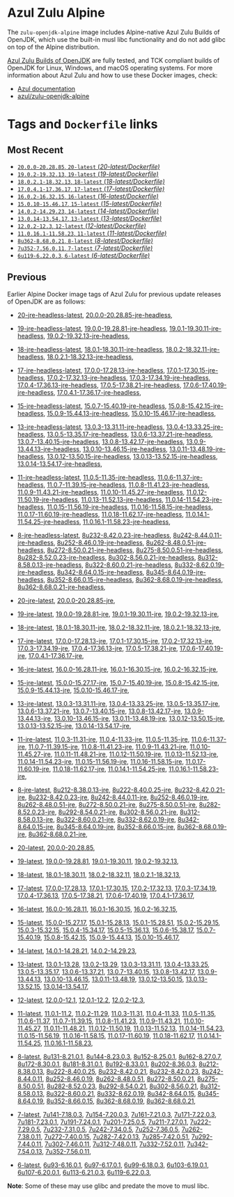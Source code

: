 Azul Zulu Alpine
================

The `zulu-openjdk-alpine` image includes Alpine-native Azul Zulu Builds of OpenJDK, which use the built-in musl libc functionality
and do not add glibc on top of the Alpine distribution.

[Azul Zulu Builds of OpenJDK][1] are fully tested, and TCK compliant builds of OpenJDK for Linux, Windows, and macOS operating systems.
For more information about Azul Zulu and how to use these Docker images, check:

  * [Azul documentation][2]
  * [azul/zulu-openjdk-alpine][3]


Tags and `Dockerfile` links
===========================

Most Recent
-----------


  * [`20.0.0-20.28.85`, `20-latest` (*20-latest/Dockerfile)*][10]
  * [`19.0.2-19.32.13`, `19-latest` (*19-latest/Dockerfile)*][16]
  * [`18.0.2.1-18.32.13`, `18-latest` (*18-latest/Dockerfile)*][28]
  * [`17.0.4.1-17.36.17`, `17-latest` (*17-latest/Dockerfile)*][40]
  * [`16.0.2-16.32.15`, `16-latest` (*16-latest/Dockerfile)*][67]
  * [`15.0.10-15.46.17`, `15-latest` (*15-latest/Dockerfile)*][75]
  * [`14.0.2-14.29.23`, `14-latest` (*14-latest/Dockerfile)*][99]
  * [`13.0.14-13.54.17`, `13-latest` (*13-latest/Dockerfile)*][102]
  * [`12.0.2-12.3`, `12-latest` (*12-latest/Dockerfile)*][143]
  * [`11.0.16.1-11.58.23`, `11-latest` (*11-latest/Dockerfile)*][147]
  * [`8u362-8.68.0.21`, `8-latest` (*8-latest/Dockerfile)*][203]
  * [`7u352-7.56.0.11`, `7-latest` (*7-latest/Dockerfile)*][270]
  * [`6u119-6.22.0.3`, `6-latest` (*6-latest/Dockerfile)*][293]

Previous
--------

Earlier Alpine Docker image tags of Azul Zulu for previous update releases of OpenJDK are as follows:


  * [20-jre-headless-latest][14],
  [20.0.0-20.28.85-jre-headless][15],
  
  * [19-jre-headless-latest][24],
  [19.0.0-19.28.81-jre-headless][25],
  [19.0.1-19.30.11-jre-headless][26],
  [19.0.2-19.32.13-jre-headless][27],
  
  * [18-jre-headless-latest][36],
  [18.0.1-18.30.11-jre-headless][37],
  [18.0.2-18.32.11-jre-headless][38],
  [18.0.2.1-18.32.13-jre-headless][39],
  
  * [17-jre-headless-latest][58],
  [17.0.0-17.28.13-jre-headless][59],
  [17.0.1-17.30.15-jre-headless][60],
  [17.0.2-17.32.13-jre-headless][61],
  [17.0.3-17.34.19-jre-headless][62],
  [17.0.4-17.36.13-jre-headless][63],
  [17.0.5-17.38.21-jre-headless][64],
  [17.0.6-17.40.19-jre-headless][65],
  [17.0.4.1-17.36.17-jre-headless][66],
  
  * [15-jre-headless-latest][94],
  [15.0.7-15.40.19-jre-headless][95],
  [15.0.8-15.42.15-jre-headless][96],
  [15.0.9-15.44.13-jre-headless][97],
  [15.0.10-15.46.17-jre-headless][98],
  
  * [13-jre-headless-latest][130],
  [13.0.3-13.31.11-jre-headless][131],
  [13.0.4-13.33.25-jre-headless][132],
  [13.0.5-13.35.17-jre-headless][133],
  [13.0.6-13.37.21-jre-headless][134],
  [13.0.7-13.40.15-jre-headless][135],
  [13.0.8-13.42.17-jre-headless][136],
  [13.0.9-13.44.13-jre-headless][137],
  [13.0.10-13.46.15-jre-headless][138],
  [13.0.11-13.48.19-jre-headless][139],
  [13.0.12-13.50.15-jre-headless][140],
  [13.0.13-13.52.15-jre-headless][141],
  [13.0.14-13.54.17-jre-headless][142],
  
  * [11-jre-headless-latest][185],
  [11.0.5-11.35-jre-headless][188],
  [11.0.6-11.37-jre-headless][189],
  [11.0.7-11.39.15-jre-headless][190],
  [11.0.8-11.41.23-jre-headless][191],
  [11.0.9-11.43.21-jre-headless][192],
  [11.0.10-11.45.27-jre-headless][193],
  [11.0.12-11.50.19-jre-headless][194],
  [11.0.13-11.52.13-jre-headless][195],
  [11.0.14-11.54.23-jre-headless][196],
  [11.0.15-11.56.19-jre-headless][197],
  [11.0.16-11.58.15-jre-headless][198],
  [11.0.17-11.60.19-jre-headless][199],
  [11.0.18-11.62.17-jre-headless][200],
  [11.0.14.1-11.54.25-jre-headless][201],
  [11.0.16.1-11.58.23-jre-headless][202],
  
  * [8-jre-headless-latest][253],
  [8u232-8.42.0.23-jre-headless][254],
  [8u242-8.44.0.11-jre-headless][255],
  [8u252-8.46.0.19-jre-headless][256],
  [8u262-8.48.0.51-jre-headless][257],
  [8u272-8.50.0.21-jre-headless][258],
  [8u275-8.50.0.51-jre-headless][259],
  [8u282-8.52.0.23-jre-headless][260],
  [8u302-8.56.0.21-jre-headless][261],
  [8u312-8.58.0.13-jre-headless][262],
  [8u322-8.60.0.21-jre-headless][263],
  [8u332-8.62.0.19-jre-headless][264],
  [8u342-8.64.0.15-jre-headless][265],
  [8u345-8.64.0.19-jre-headless][266],
  [8u352-8.66.0.15-jre-headless][267],
  [8u362-8.68.0.19-jre-headless][268],
  [8u362-8.68.0.21-jre-headless][269],
  
  * [20-jre-latest][11],
  [20.0.0-20.28.85-jre][13],
  
  * [19-jre-latest][17],
  [19.0.0-19.28.81-jre][21],
  [19.0.1-19.30.11-jre][22],
  [19.0.2-19.32.13-jre][23],
  
  * [18-jre-latest][29],
  [18.0.1-18.30.11-jre][33],
  [18.0.2-18.32.11-jre][34],
  [18.0.2.1-18.32.13-jre][35],
  
  * [17-jre-latest][41],
  [17.0.0-17.28.13-jre][50],
  [17.0.1-17.30.15-jre][51],
  [17.0.2-17.32.13-jre][52],
  [17.0.3-17.34.19-jre][53],
  [17.0.4-17.36.13-jre][54],
  [17.0.5-17.38.21-jre][55],
  [17.0.6-17.40.19-jre][56],
  [17.0.4.1-17.36.17-jre][57],
  
  * [16-jre-latest][68],
  [16.0.0-16.28.11-jre][72],
  [16.0.1-16.30.15-jre][73],
  [16.0.2-16.32.15-jre][74],
  
  * [15-jre-latest][76],
  [15.0.0-15.27.17-jre][89],
  [15.0.7-15.40.19-jre][90],
  [15.0.8-15.42.15-jre][91],
  [15.0.9-15.44.13-jre][92],
  [15.0.10-15.46.17-jre][93],
  
  * [13-jre-latest][105],
  [13.0.3-13.31.11-jre][118],
  [13.0.4-13.33.25-jre][119],
  [13.0.5-13.35.17-jre][120],
  [13.0.6-13.37.21-jre][121],
  [13.0.7-13.40.15-jre][122],
  [13.0.8-13.42.17-jre][123],
  [13.0.9-13.44.13-jre][124],
  [13.0.10-13.46.15-jre][125],
  [13.0.11-13.48.19-jre][126],
  [13.0.12-13.50.15-jre][127],
  [13.0.13-13.52.15-jre][128],
  [13.0.14-13.54.17-jre][129],
  
  * [11-jre-latest][154],
  [11.0.3-11.31-jre][167],
  [11.0.4-11.33-jre][168],
  [11.0.5-11.35-jre][169],
  [11.0.6-11.37-jre][170],
  [11.0.7-11.39.15-jre][173],
  [11.0.8-11.41.23-jre][174],
  [11.0.9-11.43.21-jre][175],
  [11.0.10-11.45.27-jre][176],
  [11.0.11-11.48.21-jre][177],
  [11.0.12-11.50.19-jre][178],
  [11.0.13-11.52.13-jre][179],
  [11.0.14-11.54.23-jre][180],
  [11.0.15-11.56.19-jre][181],
  [11.0.16-11.58.15-jre][182],
  [11.0.17-11.60.19-jre][183],
  [11.0.18-11.62.17-jre][184],
  [11.0.14.1-11.54.25-jre][186],
  [11.0.16.1-11.58.23-jre][187],
  
  * [8-jre-latest][204],
  [8u212-8.38.0.13-jre][233],
  [8u222-8.40.0.25-jre][234],
  [8u232-8.42.0.21-jre][235],
  [8u232-8.42.0.23-jre][236],
  [8u242-8.44.0.11-jre][237],
  [8u252-8.46.0.19-jre][238],
  [8u262-8.48.0.51-jre][239],
  [8u272-8.50.0.21-jre][240],
  [8u275-8.50.0.51-jre][241],
  [8u282-8.52.0.23-jre][242],
  [8u292-8.54.0.21-jre][243],
  [8u302-8.56.0.21-jre][244],
  [8u312-8.58.0.13-jre][245],
  [8u322-8.60.0.21-jre][246],
  [8u332-8.62.0.19-jre][247],
  [8u342-8.64.0.15-jre][248],
  [8u345-8.64.0.19-jre][249],
  [8u352-8.66.0.15-jre][250],
  [8u362-8.68.0.19-jre][251],
  [8u362-8.68.0.21-jre][252],
  
  * [20-latest][10],
  [20.0.0-20.28.85][12],
  
  * [19-latest][16],
  [19.0.0-19.28.81][18],
  [19.0.1-19.30.11][19],
  [19.0.2-19.32.13][20],
  
  * [18-latest][28],
  [18.0.1-18.30.11][30],
  [18.0.2-18.32.11][31],
  [18.0.2.1-18.32.13][32],
  
  * [17-latest][40],
  [17.0.0-17.28.13][42],
  [17.0.1-17.30.15][43],
  [17.0.2-17.32.13][44],
  [17.0.3-17.34.19][45],
  [17.0.4-17.36.13][46],
  [17.0.5-17.38.21][47],
  [17.0.6-17.40.19][48],
  [17.0.4.1-17.36.17][49],
  
  * [16-latest][67],
  [16.0.0-16.28.11][69],
  [16.0.1-16.30.15][70],
  [16.0.2-16.32.15][71],
  
  * [15-latest][75],
  [15.0.0-15.27.17][77],
  [15.0.1-15.28.13][78],
  [15.0.1-15.28.51][79],
  [15.0.2-15.29.15][80],
  [15.0.3-15.32.15][81],
  [15.0.4-15.34.17][82],
  [15.0.5-15.36.13][83],
  [15.0.6-15.38.17][84],
  [15.0.7-15.40.19][85],
  [15.0.8-15.42.15][86],
  [15.0.9-15.44.13][87],
  [15.0.10-15.46.17][88],
  
  * [14-latest][99],
  [14.0.1-14.28.21][100],
  [14.0.2-14.29.23][101],
  
  * [13-latest][102],
  [13.0.1-13.28][103],
  [13.0.2-13.29][104],
  [13.0.3-13.31.11][106],
  [13.0.4-13.33.25][107],
  [13.0.5-13.35.17][108],
  [13.0.6-13.37.21][109],
  [13.0.7-13.40.15][110],
  [13.0.8-13.42.17][111],
  [13.0.9-13.44.13][112],
  [13.0.10-13.46.15][113],
  [13.0.11-13.48.19][114],
  [13.0.12-13.50.15][115],
  [13.0.13-13.52.15][116],
  [13.0.14-13.54.17][117],
  
  * [12-latest][143],
  [12.0.0-12.1][144],
  [12.0.1-12.2][145],
  [12.0.2-12.3][146],
  
  * [11-latest][147],
  [11.0.1-11.2][148],
  [11.0.2-11.29][149],
  [11.0.3-11.31][150],
  [11.0.4-11.33][151],
  [11.0.5-11.35][152],
  [11.0.6-11.37][153],
  [11.0.7-11.39.15][155],
  [11.0.8-11.41.23][156],
  [11.0.9-11.43.21][157],
  [11.0.10-11.45.27][158],
  [11.0.11-11.48.21][159],
  [11.0.12-11.50.19][160],
  [11.0.13-11.52.13][161],
  [11.0.14-11.54.23][162],
  [11.0.15-11.56.19][163],
  [11.0.16-11.58.15][164],
  [11.0.17-11.60.19][165],
  [11.0.18-11.62.17][166],
  [11.0.14.1-11.54.25][171],
  [11.0.16.1-11.58.23][172],
  
  * [8-latest][203],
  [8u131-8.21.0.1][205],
  [8u144-8.23.0.3][206],
  [8u152-8.25.0.1][207],
  [8u162-8.27.0.7][208],
  [8u172-8.30.0.1][209],
  [8u181-8.31.0.1][210],
  [8u192-8.33.0.1][211],
  [8u202-8.36.0.3][212],
  [8u212-8.38.0.13][213],
  [8u222-8.40.0.25][214],
  [8u232-8.42.0.21][215],
  [8u232-8.42.0.23][216],
  [8u242-8.44.0.11][217],
  [8u252-8.46.0.19][218],
  [8u262-8.48.0.51][219],
  [8u272-8.50.0.21][220],
  [8u275-8.50.0.51][221],
  [8u282-8.52.0.23][222],
  [8u292-8.54.0.21][223],
  [8u302-8.56.0.21][224],
  [8u312-8.58.0.13][225],
  [8u322-8.60.0.21][226],
  [8u332-8.62.0.19][227],
  [8u342-8.64.0.15][228],
  [8u345-8.64.0.19][229],
  [8u352-8.66.0.15][230],
  [8u362-8.68.0.19][231],
  [8u362-8.68.0.21][232],
  
  * [7-latest][270],
  [7u141-7.18.0.3][271],
  [7u154-7.20.0.3][272],
  [7u161-7.21.0.3][273],
  [7u171-7.22.0.3][274],
  [7u181-7.23.0.1][275],
  [7u191-7.24.0.1][276],
  [7u201-7.25.0.5][277],
  [7u211-7.27.0.1][278],
  [7u222-7.29.0.5][279],
  [7u232-7.31.0.5][280],
  [7u242-7.34.0.5][281],
  [7u252-7.36.0.5][282],
  [7u262-7.38.0.11][283],
  [7u272-7.40.0.15][284],
  [7u282-7.42.0.13][285],
  [7u285-7.42.0.51][286],
  [7u292-7.44.0.11][287],
  [7u302-7.46.0.11][288],
  [7u312-7.48.0.11][289],
  [7u332-7.52.0.11][290],
  [7u342-7.54.0.13][291],
  [7u352-7.56.0.11][292],
  
  * [6-latest][293],
  [6u93-6.16.0.1][294],
  [6u97-6.17.0.1][295],
  [6u99-6.18.0.3][296],
  [6u103-6.19.0.1][297],
  [6u107-6.20.0.1][298],
  [6u113-6.21.0.3][299],
  [6u119-6.22.0.3][300],
  

**Note**: Some of these may use glibc and predate the move to musl libc.

  [1]: https://www.azul.com/products/core/
  [2]: https://docs.azul.com/core/
  [3]: https://hub.docker.com/r/azul/zulu-openjdk-alpine


  [14]: https://github.com/zulu-openjdk/zulu-openjdk/blob/master/alpine/20-jre-headless-latest/Dockerfile
  [15]: https://github.com/zulu-openjdk/zulu-openjdk/blob/master/alpine/20.0.0-20.28.85-jre-headless/Dockerfile
  
  [24]: https://github.com/zulu-openjdk/zulu-openjdk/blob/master/alpine/19-jre-headless-latest/Dockerfile
  [25]: https://github.com/zulu-openjdk/zulu-openjdk/blob/master/alpine/19.0.0-19.28.81-jre-headless/Dockerfile
  [26]: https://github.com/zulu-openjdk/zulu-openjdk/blob/master/alpine/19.0.1-19.30.11-jre-headless/Dockerfile
  [27]: https://github.com/zulu-openjdk/zulu-openjdk/blob/master/alpine/19.0.2-19.32.13-jre-headless/Dockerfile
  
  [36]: https://github.com/zulu-openjdk/zulu-openjdk/blob/master/alpine/18-jre-headless-latest/Dockerfile
  [37]: https://github.com/zulu-openjdk/zulu-openjdk/blob/master/alpine/18.0.1-18.30.11-jre-headless/Dockerfile
  [38]: https://github.com/zulu-openjdk/zulu-openjdk/blob/master/alpine/18.0.2-18.32.11-jre-headless/Dockerfile
  [39]: https://github.com/zulu-openjdk/zulu-openjdk/blob/master/alpine/18.0.2.1-18.32.13-jre-headless/Dockerfile
  
  [58]: https://github.com/zulu-openjdk/zulu-openjdk/blob/master/alpine/17-jre-headless-latest/Dockerfile
  [59]: https://github.com/zulu-openjdk/zulu-openjdk/blob/master/alpine/17.0.0-17.28.13-jre-headless/Dockerfile
  [60]: https://github.com/zulu-openjdk/zulu-openjdk/blob/master/alpine/17.0.1-17.30.15-jre-headless/Dockerfile
  [61]: https://github.com/zulu-openjdk/zulu-openjdk/blob/master/alpine/17.0.2-17.32.13-jre-headless/Dockerfile
  [62]: https://github.com/zulu-openjdk/zulu-openjdk/blob/master/alpine/17.0.3-17.34.19-jre-headless/Dockerfile
  [63]: https://github.com/zulu-openjdk/zulu-openjdk/blob/master/alpine/17.0.4-17.36.13-jre-headless/Dockerfile
  [64]: https://github.com/zulu-openjdk/zulu-openjdk/blob/master/alpine/17.0.5-17.38.21-jre-headless/Dockerfile
  [65]: https://github.com/zulu-openjdk/zulu-openjdk/blob/master/alpine/17.0.6-17.40.19-jre-headless/Dockerfile
  [66]: https://github.com/zulu-openjdk/zulu-openjdk/blob/master/alpine/17.0.4.1-17.36.17-jre-headless/Dockerfile
  
  [94]: https://github.com/zulu-openjdk/zulu-openjdk/blob/master/alpine/15-jre-headless-latest/Dockerfile
  [95]: https://github.com/zulu-openjdk/zulu-openjdk/blob/master/alpine/15.0.7-15.40.19-jre-headless/Dockerfile
  [96]: https://github.com/zulu-openjdk/zulu-openjdk/blob/master/alpine/15.0.8-15.42.15-jre-headless/Dockerfile
  [97]: https://github.com/zulu-openjdk/zulu-openjdk/blob/master/alpine/15.0.9-15.44.13-jre-headless/Dockerfile
  [98]: https://github.com/zulu-openjdk/zulu-openjdk/blob/master/alpine/15.0.10-15.46.17-jre-headless/Dockerfile
  
  [130]: https://github.com/zulu-openjdk/zulu-openjdk/blob/master/alpine/13-jre-headless-latest/Dockerfile
  [131]: https://github.com/zulu-openjdk/zulu-openjdk/blob/master/alpine/13.0.3-13.31.11-jre-headless/Dockerfile
  [132]: https://github.com/zulu-openjdk/zulu-openjdk/blob/master/alpine/13.0.4-13.33.25-jre-headless/Dockerfile
  [133]: https://github.com/zulu-openjdk/zulu-openjdk/blob/master/alpine/13.0.5-13.35.17-jre-headless/Dockerfile
  [134]: https://github.com/zulu-openjdk/zulu-openjdk/blob/master/alpine/13.0.6-13.37.21-jre-headless/Dockerfile
  [135]: https://github.com/zulu-openjdk/zulu-openjdk/blob/master/alpine/13.0.7-13.40.15-jre-headless/Dockerfile
  [136]: https://github.com/zulu-openjdk/zulu-openjdk/blob/master/alpine/13.0.8-13.42.17-jre-headless/Dockerfile
  [137]: https://github.com/zulu-openjdk/zulu-openjdk/blob/master/alpine/13.0.9-13.44.13-jre-headless/Dockerfile
  [138]: https://github.com/zulu-openjdk/zulu-openjdk/blob/master/alpine/13.0.10-13.46.15-jre-headless/Dockerfile
  [139]: https://github.com/zulu-openjdk/zulu-openjdk/blob/master/alpine/13.0.11-13.48.19-jre-headless/Dockerfile
  [140]: https://github.com/zulu-openjdk/zulu-openjdk/blob/master/alpine/13.0.12-13.50.15-jre-headless/Dockerfile
  [141]: https://github.com/zulu-openjdk/zulu-openjdk/blob/master/alpine/13.0.13-13.52.15-jre-headless/Dockerfile
  [142]: https://github.com/zulu-openjdk/zulu-openjdk/blob/master/alpine/13.0.14-13.54.17-jre-headless/Dockerfile
  
  [185]: https://github.com/zulu-openjdk/zulu-openjdk/blob/master/alpine/11-jre-headless-latest/Dockerfile
  [188]: https://github.com/zulu-openjdk/zulu-openjdk/blob/master/alpine/11.0.5-11.35-jre-headless/Dockerfile
  [189]: https://github.com/zulu-openjdk/zulu-openjdk/blob/master/alpine/11.0.6-11.37-jre-headless/Dockerfile
  [190]: https://github.com/zulu-openjdk/zulu-openjdk/blob/master/alpine/11.0.7-11.39.15-jre-headless/Dockerfile
  [191]: https://github.com/zulu-openjdk/zulu-openjdk/blob/master/alpine/11.0.8-11.41.23-jre-headless/Dockerfile
  [192]: https://github.com/zulu-openjdk/zulu-openjdk/blob/master/alpine/11.0.9-11.43.21-jre-headless/Dockerfile
  [193]: https://github.com/zulu-openjdk/zulu-openjdk/blob/master/alpine/11.0.10-11.45.27-jre-headless/Dockerfile
  [194]: https://github.com/zulu-openjdk/zulu-openjdk/blob/master/alpine/11.0.12-11.50.19-jre-headless/Dockerfile
  [195]: https://github.com/zulu-openjdk/zulu-openjdk/blob/master/alpine/11.0.13-11.52.13-jre-headless/Dockerfile
  [196]: https://github.com/zulu-openjdk/zulu-openjdk/blob/master/alpine/11.0.14-11.54.23-jre-headless/Dockerfile
  [197]: https://github.com/zulu-openjdk/zulu-openjdk/blob/master/alpine/11.0.15-11.56.19-jre-headless/Dockerfile
  [198]: https://github.com/zulu-openjdk/zulu-openjdk/blob/master/alpine/11.0.16-11.58.15-jre-headless/Dockerfile
  [199]: https://github.com/zulu-openjdk/zulu-openjdk/blob/master/alpine/11.0.17-11.60.19-jre-headless/Dockerfile
  [200]: https://github.com/zulu-openjdk/zulu-openjdk/blob/master/alpine/11.0.18-11.62.17-jre-headless/Dockerfile
  [201]: https://github.com/zulu-openjdk/zulu-openjdk/blob/master/alpine/11.0.14.1-11.54.25-jre-headless/Dockerfile
  [202]: https://github.com/zulu-openjdk/zulu-openjdk/blob/master/alpine/11.0.16.1-11.58.23-jre-headless/Dockerfile
  
  [253]: https://github.com/zulu-openjdk/zulu-openjdk/blob/master/alpine/8-jre-headless-latest/Dockerfile
  [254]: https://github.com/zulu-openjdk/zulu-openjdk/blob/master/alpine/8u232-8.42.0.23-jre-headless/Dockerfile
  [255]: https://github.com/zulu-openjdk/zulu-openjdk/blob/master/alpine/8u242-8.44.0.11-jre-headless/Dockerfile
  [256]: https://github.com/zulu-openjdk/zulu-openjdk/blob/master/alpine/8u252-8.46.0.19-jre-headless/Dockerfile
  [257]: https://github.com/zulu-openjdk/zulu-openjdk/blob/master/alpine/8u262-8.48.0.51-jre-headless/Dockerfile
  [258]: https://github.com/zulu-openjdk/zulu-openjdk/blob/master/alpine/8u272-8.50.0.21-jre-headless/Dockerfile
  [259]: https://github.com/zulu-openjdk/zulu-openjdk/blob/master/alpine/8u275-8.50.0.51-jre-headless/Dockerfile
  [260]: https://github.com/zulu-openjdk/zulu-openjdk/blob/master/alpine/8u282-8.52.0.23-jre-headless/Dockerfile
  [261]: https://github.com/zulu-openjdk/zulu-openjdk/blob/master/alpine/8u302-8.56.0.21-jre-headless/Dockerfile
  [262]: https://github.com/zulu-openjdk/zulu-openjdk/blob/master/alpine/8u312-8.58.0.13-jre-headless/Dockerfile
  [263]: https://github.com/zulu-openjdk/zulu-openjdk/blob/master/alpine/8u322-8.60.0.21-jre-headless/Dockerfile
  [264]: https://github.com/zulu-openjdk/zulu-openjdk/blob/master/alpine/8u332-8.62.0.19-jre-headless/Dockerfile
  [265]: https://github.com/zulu-openjdk/zulu-openjdk/blob/master/alpine/8u342-8.64.0.15-jre-headless/Dockerfile
  [266]: https://github.com/zulu-openjdk/zulu-openjdk/blob/master/alpine/8u345-8.64.0.19-jre-headless/Dockerfile
  [267]: https://github.com/zulu-openjdk/zulu-openjdk/blob/master/alpine/8u352-8.66.0.15-jre-headless/Dockerfile
  [268]: https://github.com/zulu-openjdk/zulu-openjdk/blob/master/alpine/8u362-8.68.0.19-jre-headless/Dockerfile
  [269]: https://github.com/zulu-openjdk/zulu-openjdk/blob/master/alpine/8u362-8.68.0.21-jre-headless/Dockerfile
  
  [11]: https://github.com/zulu-openjdk/zulu-openjdk/blob/master/alpine/20-jre-latest/Dockerfile
  [13]: https://github.com/zulu-openjdk/zulu-openjdk/blob/master/alpine/20.0.0-20.28.85-jre/Dockerfile
  
  [17]: https://github.com/zulu-openjdk/zulu-openjdk/blob/master/alpine/19-jre-latest/Dockerfile
  [21]: https://github.com/zulu-openjdk/zulu-openjdk/blob/master/alpine/19.0.0-19.28.81-jre/Dockerfile
  [22]: https://github.com/zulu-openjdk/zulu-openjdk/blob/master/alpine/19.0.1-19.30.11-jre/Dockerfile
  [23]: https://github.com/zulu-openjdk/zulu-openjdk/blob/master/alpine/19.0.2-19.32.13-jre/Dockerfile
  
  [29]: https://github.com/zulu-openjdk/zulu-openjdk/blob/master/alpine/18-jre-latest/Dockerfile
  [33]: https://github.com/zulu-openjdk/zulu-openjdk/blob/master/alpine/18.0.1-18.30.11-jre/Dockerfile
  [34]: https://github.com/zulu-openjdk/zulu-openjdk/blob/master/alpine/18.0.2-18.32.11-jre/Dockerfile
  [35]: https://github.com/zulu-openjdk/zulu-openjdk/blob/master/alpine/18.0.2.1-18.32.13-jre/Dockerfile
  
  [41]: https://github.com/zulu-openjdk/zulu-openjdk/blob/master/alpine/17-jre-latest/Dockerfile
  [50]: https://github.com/zulu-openjdk/zulu-openjdk/blob/master/alpine/17.0.0-17.28.13-jre/Dockerfile
  [51]: https://github.com/zulu-openjdk/zulu-openjdk/blob/master/alpine/17.0.1-17.30.15-jre/Dockerfile
  [52]: https://github.com/zulu-openjdk/zulu-openjdk/blob/master/alpine/17.0.2-17.32.13-jre/Dockerfile
  [53]: https://github.com/zulu-openjdk/zulu-openjdk/blob/master/alpine/17.0.3-17.34.19-jre/Dockerfile
  [54]: https://github.com/zulu-openjdk/zulu-openjdk/blob/master/alpine/17.0.4-17.36.13-jre/Dockerfile
  [55]: https://github.com/zulu-openjdk/zulu-openjdk/blob/master/alpine/17.0.5-17.38.21-jre/Dockerfile
  [56]: https://github.com/zulu-openjdk/zulu-openjdk/blob/master/alpine/17.0.6-17.40.19-jre/Dockerfile
  [57]: https://github.com/zulu-openjdk/zulu-openjdk/blob/master/alpine/17.0.4.1-17.36.17-jre/Dockerfile
  
  [68]: https://github.com/zulu-openjdk/zulu-openjdk/blob/master/alpine/16-jre-latest/Dockerfile
  [72]: https://github.com/zulu-openjdk/zulu-openjdk/blob/master/alpine/16.0.0-16.28.11-jre/Dockerfile
  [73]: https://github.com/zulu-openjdk/zulu-openjdk/blob/master/alpine/16.0.1-16.30.15-jre/Dockerfile
  [74]: https://github.com/zulu-openjdk/zulu-openjdk/blob/master/alpine/16.0.2-16.32.15-jre/Dockerfile
  
  [76]: https://github.com/zulu-openjdk/zulu-openjdk/blob/master/alpine/15-jre-latest/Dockerfile
  [89]: https://github.com/zulu-openjdk/zulu-openjdk/blob/master/alpine/15.0.0-15.27.17-jre/Dockerfile
  [90]: https://github.com/zulu-openjdk/zulu-openjdk/blob/master/alpine/15.0.7-15.40.19-jre/Dockerfile
  [91]: https://github.com/zulu-openjdk/zulu-openjdk/blob/master/alpine/15.0.8-15.42.15-jre/Dockerfile
  [92]: https://github.com/zulu-openjdk/zulu-openjdk/blob/master/alpine/15.0.9-15.44.13-jre/Dockerfile
  [93]: https://github.com/zulu-openjdk/zulu-openjdk/blob/master/alpine/15.0.10-15.46.17-jre/Dockerfile
  
  [105]: https://github.com/zulu-openjdk/zulu-openjdk/blob/master/alpine/13-jre-latest/Dockerfile
  [118]: https://github.com/zulu-openjdk/zulu-openjdk/blob/master/alpine/13.0.3-13.31.11-jre/Dockerfile
  [119]: https://github.com/zulu-openjdk/zulu-openjdk/blob/master/alpine/13.0.4-13.33.25-jre/Dockerfile
  [120]: https://github.com/zulu-openjdk/zulu-openjdk/blob/master/alpine/13.0.5-13.35.17-jre/Dockerfile
  [121]: https://github.com/zulu-openjdk/zulu-openjdk/blob/master/alpine/13.0.6-13.37.21-jre/Dockerfile
  [122]: https://github.com/zulu-openjdk/zulu-openjdk/blob/master/alpine/13.0.7-13.40.15-jre/Dockerfile
  [123]: https://github.com/zulu-openjdk/zulu-openjdk/blob/master/alpine/13.0.8-13.42.17-jre/Dockerfile
  [124]: https://github.com/zulu-openjdk/zulu-openjdk/blob/master/alpine/13.0.9-13.44.13-jre/Dockerfile
  [125]: https://github.com/zulu-openjdk/zulu-openjdk/blob/master/alpine/13.0.10-13.46.15-jre/Dockerfile
  [126]: https://github.com/zulu-openjdk/zulu-openjdk/blob/master/alpine/13.0.11-13.48.19-jre/Dockerfile
  [127]: https://github.com/zulu-openjdk/zulu-openjdk/blob/master/alpine/13.0.12-13.50.15-jre/Dockerfile
  [128]: https://github.com/zulu-openjdk/zulu-openjdk/blob/master/alpine/13.0.13-13.52.15-jre/Dockerfile
  [129]: https://github.com/zulu-openjdk/zulu-openjdk/blob/master/alpine/13.0.14-13.54.17-jre/Dockerfile
  
  [154]: https://github.com/zulu-openjdk/zulu-openjdk/blob/master/alpine/11-jre-latest/Dockerfile
  [167]: https://github.com/zulu-openjdk/zulu-openjdk/blob/master/alpine/11.0.3-11.31-jre/Dockerfile
  [168]: https://github.com/zulu-openjdk/zulu-openjdk/blob/master/alpine/11.0.4-11.33-jre/Dockerfile
  [169]: https://github.com/zulu-openjdk/zulu-openjdk/blob/master/alpine/11.0.5-11.35-jre/Dockerfile
  [170]: https://github.com/zulu-openjdk/zulu-openjdk/blob/master/alpine/11.0.6-11.37-jre/Dockerfile
  [173]: https://github.com/zulu-openjdk/zulu-openjdk/blob/master/alpine/11.0.7-11.39.15-jre/Dockerfile
  [174]: https://github.com/zulu-openjdk/zulu-openjdk/blob/master/alpine/11.0.8-11.41.23-jre/Dockerfile
  [175]: https://github.com/zulu-openjdk/zulu-openjdk/blob/master/alpine/11.0.9-11.43.21-jre/Dockerfile
  [176]: https://github.com/zulu-openjdk/zulu-openjdk/blob/master/alpine/11.0.10-11.45.27-jre/Dockerfile
  [177]: https://github.com/zulu-openjdk/zulu-openjdk/blob/master/alpine/11.0.11-11.48.21-jre/Dockerfile
  [178]: https://github.com/zulu-openjdk/zulu-openjdk/blob/master/alpine/11.0.12-11.50.19-jre/Dockerfile
  [179]: https://github.com/zulu-openjdk/zulu-openjdk/blob/master/alpine/11.0.13-11.52.13-jre/Dockerfile
  [180]: https://github.com/zulu-openjdk/zulu-openjdk/blob/master/alpine/11.0.14-11.54.23-jre/Dockerfile
  [181]: https://github.com/zulu-openjdk/zulu-openjdk/blob/master/alpine/11.0.15-11.56.19-jre/Dockerfile
  [182]: https://github.com/zulu-openjdk/zulu-openjdk/blob/master/alpine/11.0.16-11.58.15-jre/Dockerfile
  [183]: https://github.com/zulu-openjdk/zulu-openjdk/blob/master/alpine/11.0.17-11.60.19-jre/Dockerfile
  [184]: https://github.com/zulu-openjdk/zulu-openjdk/blob/master/alpine/11.0.18-11.62.17-jre/Dockerfile
  [186]: https://github.com/zulu-openjdk/zulu-openjdk/blob/master/alpine/11.0.14.1-11.54.25-jre/Dockerfile
  [187]: https://github.com/zulu-openjdk/zulu-openjdk/blob/master/alpine/11.0.16.1-11.58.23-jre/Dockerfile
  
  [204]: https://github.com/zulu-openjdk/zulu-openjdk/blob/master/alpine/8-jre-latest/Dockerfile
  [233]: https://github.com/zulu-openjdk/zulu-openjdk/blob/master/alpine/8u212-8.38.0.13-jre/Dockerfile
  [234]: https://github.com/zulu-openjdk/zulu-openjdk/blob/master/alpine/8u222-8.40.0.25-jre/Dockerfile
  [235]: https://github.com/zulu-openjdk/zulu-openjdk/blob/master/alpine/8u232-8.42.0.21-jre/Dockerfile
  [236]: https://github.com/zulu-openjdk/zulu-openjdk/blob/master/alpine/8u232-8.42.0.23-jre/Dockerfile
  [237]: https://github.com/zulu-openjdk/zulu-openjdk/blob/master/alpine/8u242-8.44.0.11-jre/Dockerfile
  [238]: https://github.com/zulu-openjdk/zulu-openjdk/blob/master/alpine/8u252-8.46.0.19-jre/Dockerfile
  [239]: https://github.com/zulu-openjdk/zulu-openjdk/blob/master/alpine/8u262-8.48.0.51-jre/Dockerfile
  [240]: https://github.com/zulu-openjdk/zulu-openjdk/blob/master/alpine/8u272-8.50.0.21-jre/Dockerfile
  [241]: https://github.com/zulu-openjdk/zulu-openjdk/blob/master/alpine/8u275-8.50.0.51-jre/Dockerfile
  [242]: https://github.com/zulu-openjdk/zulu-openjdk/blob/master/alpine/8u282-8.52.0.23-jre/Dockerfile
  [243]: https://github.com/zulu-openjdk/zulu-openjdk/blob/master/alpine/8u292-8.54.0.21-jre/Dockerfile
  [244]: https://github.com/zulu-openjdk/zulu-openjdk/blob/master/alpine/8u302-8.56.0.21-jre/Dockerfile
  [245]: https://github.com/zulu-openjdk/zulu-openjdk/blob/master/alpine/8u312-8.58.0.13-jre/Dockerfile
  [246]: https://github.com/zulu-openjdk/zulu-openjdk/blob/master/alpine/8u322-8.60.0.21-jre/Dockerfile
  [247]: https://github.com/zulu-openjdk/zulu-openjdk/blob/master/alpine/8u332-8.62.0.19-jre/Dockerfile
  [248]: https://github.com/zulu-openjdk/zulu-openjdk/blob/master/alpine/8u342-8.64.0.15-jre/Dockerfile
  [249]: https://github.com/zulu-openjdk/zulu-openjdk/blob/master/alpine/8u345-8.64.0.19-jre/Dockerfile
  [250]: https://github.com/zulu-openjdk/zulu-openjdk/blob/master/alpine/8u352-8.66.0.15-jre/Dockerfile
  [251]: https://github.com/zulu-openjdk/zulu-openjdk/blob/master/alpine/8u362-8.68.0.19-jre/Dockerfile
  [252]: https://github.com/zulu-openjdk/zulu-openjdk/blob/master/alpine/8u362-8.68.0.21-jre/Dockerfile
  
  [10]: https://github.com/zulu-openjdk/zulu-openjdk/blob/master/alpine/20-latest/Dockerfile
  [12]: https://github.com/zulu-openjdk/zulu-openjdk/blob/master/alpine/20.0.0-20.28.85/Dockerfile
  
  [16]: https://github.com/zulu-openjdk/zulu-openjdk/blob/master/alpine/19-latest/Dockerfile
  [18]: https://github.com/zulu-openjdk/zulu-openjdk/blob/master/alpine/19.0.0-19.28.81/Dockerfile
  [19]: https://github.com/zulu-openjdk/zulu-openjdk/blob/master/alpine/19.0.1-19.30.11/Dockerfile
  [20]: https://github.com/zulu-openjdk/zulu-openjdk/blob/master/alpine/19.0.2-19.32.13/Dockerfile
  
  [28]: https://github.com/zulu-openjdk/zulu-openjdk/blob/master/alpine/18-latest/Dockerfile
  [30]: https://github.com/zulu-openjdk/zulu-openjdk/blob/master/alpine/18.0.1-18.30.11/Dockerfile
  [31]: https://github.com/zulu-openjdk/zulu-openjdk/blob/master/alpine/18.0.2-18.32.11/Dockerfile
  [32]: https://github.com/zulu-openjdk/zulu-openjdk/blob/master/alpine/18.0.2.1-18.32.13/Dockerfile
  
  [40]: https://github.com/zulu-openjdk/zulu-openjdk/blob/master/alpine/17-latest/Dockerfile
  [42]: https://github.com/zulu-openjdk/zulu-openjdk/blob/master/alpine/17.0.0-17.28.13/Dockerfile
  [43]: https://github.com/zulu-openjdk/zulu-openjdk/blob/master/alpine/17.0.1-17.30.15/Dockerfile
  [44]: https://github.com/zulu-openjdk/zulu-openjdk/blob/master/alpine/17.0.2-17.32.13/Dockerfile
  [45]: https://github.com/zulu-openjdk/zulu-openjdk/blob/master/alpine/17.0.3-17.34.19/Dockerfile
  [46]: https://github.com/zulu-openjdk/zulu-openjdk/blob/master/alpine/17.0.4-17.36.13/Dockerfile
  [47]: https://github.com/zulu-openjdk/zulu-openjdk/blob/master/alpine/17.0.5-17.38.21/Dockerfile
  [48]: https://github.com/zulu-openjdk/zulu-openjdk/blob/master/alpine/17.0.6-17.40.19/Dockerfile
  [49]: https://github.com/zulu-openjdk/zulu-openjdk/blob/master/alpine/17.0.4.1-17.36.17/Dockerfile
  
  [67]: https://github.com/zulu-openjdk/zulu-openjdk/blob/master/alpine/16-latest/Dockerfile
  [69]: https://github.com/zulu-openjdk/zulu-openjdk/blob/master/alpine/16.0.0-16.28.11/Dockerfile
  [70]: https://github.com/zulu-openjdk/zulu-openjdk/blob/master/alpine/16.0.1-16.30.15/Dockerfile
  [71]: https://github.com/zulu-openjdk/zulu-openjdk/blob/master/alpine/16.0.2-16.32.15/Dockerfile
  
  [75]: https://github.com/zulu-openjdk/zulu-openjdk/blob/master/alpine/15-latest/Dockerfile
  [77]: https://github.com/zulu-openjdk/zulu-openjdk/blob/master/alpine/15.0.0-15.27.17/Dockerfile
  [78]: https://github.com/zulu-openjdk/zulu-openjdk/blob/master/alpine/15.0.1-15.28.13/Dockerfile
  [79]: https://github.com/zulu-openjdk/zulu-openjdk/blob/master/alpine/15.0.1-15.28.51/Dockerfile
  [80]: https://github.com/zulu-openjdk/zulu-openjdk/blob/master/alpine/15.0.2-15.29.15/Dockerfile
  [81]: https://github.com/zulu-openjdk/zulu-openjdk/blob/master/alpine/15.0.3-15.32.15/Dockerfile
  [82]: https://github.com/zulu-openjdk/zulu-openjdk/blob/master/alpine/15.0.4-15.34.17/Dockerfile
  [83]: https://github.com/zulu-openjdk/zulu-openjdk/blob/master/alpine/15.0.5-15.36.13/Dockerfile
  [84]: https://github.com/zulu-openjdk/zulu-openjdk/blob/master/alpine/15.0.6-15.38.17/Dockerfile
  [85]: https://github.com/zulu-openjdk/zulu-openjdk/blob/master/alpine/15.0.7-15.40.19/Dockerfile
  [86]: https://github.com/zulu-openjdk/zulu-openjdk/blob/master/alpine/15.0.8-15.42.15/Dockerfile
  [87]: https://github.com/zulu-openjdk/zulu-openjdk/blob/master/alpine/15.0.9-15.44.13/Dockerfile
  [88]: https://github.com/zulu-openjdk/zulu-openjdk/blob/master/alpine/15.0.10-15.46.17/Dockerfile
  
  [99]: https://github.com/zulu-openjdk/zulu-openjdk/blob/master/alpine/14-latest/Dockerfile
  [100]: https://github.com/zulu-openjdk/zulu-openjdk/blob/master/alpine/14.0.1-14.28.21/Dockerfile
  [101]: https://github.com/zulu-openjdk/zulu-openjdk/blob/master/alpine/14.0.2-14.29.23/Dockerfile
  
  [102]: https://github.com/zulu-openjdk/zulu-openjdk/blob/master/alpine/13-latest/Dockerfile
  [103]: https://github.com/zulu-openjdk/zulu-openjdk/blob/master/alpine/13.0.1-13.28/Dockerfile
  [104]: https://github.com/zulu-openjdk/zulu-openjdk/blob/master/alpine/13.0.2-13.29/Dockerfile
  [106]: https://github.com/zulu-openjdk/zulu-openjdk/blob/master/alpine/13.0.3-13.31.11/Dockerfile
  [107]: https://github.com/zulu-openjdk/zulu-openjdk/blob/master/alpine/13.0.4-13.33.25/Dockerfile
  [108]: https://github.com/zulu-openjdk/zulu-openjdk/blob/master/alpine/13.0.5-13.35.17/Dockerfile
  [109]: https://github.com/zulu-openjdk/zulu-openjdk/blob/master/alpine/13.0.6-13.37.21/Dockerfile
  [110]: https://github.com/zulu-openjdk/zulu-openjdk/blob/master/alpine/13.0.7-13.40.15/Dockerfile
  [111]: https://github.com/zulu-openjdk/zulu-openjdk/blob/master/alpine/13.0.8-13.42.17/Dockerfile
  [112]: https://github.com/zulu-openjdk/zulu-openjdk/blob/master/alpine/13.0.9-13.44.13/Dockerfile
  [113]: https://github.com/zulu-openjdk/zulu-openjdk/blob/master/alpine/13.0.10-13.46.15/Dockerfile
  [114]: https://github.com/zulu-openjdk/zulu-openjdk/blob/master/alpine/13.0.11-13.48.19/Dockerfile
  [115]: https://github.com/zulu-openjdk/zulu-openjdk/blob/master/alpine/13.0.12-13.50.15/Dockerfile
  [116]: https://github.com/zulu-openjdk/zulu-openjdk/blob/master/alpine/13.0.13-13.52.15/Dockerfile
  [117]: https://github.com/zulu-openjdk/zulu-openjdk/blob/master/alpine/13.0.14-13.54.17/Dockerfile
  
  [143]: https://github.com/zulu-openjdk/zulu-openjdk/blob/master/alpine/12-latest/Dockerfile
  [144]: https://github.com/zulu-openjdk/zulu-openjdk/blob/master/alpine/12.0.0-12.1/Dockerfile
  [145]: https://github.com/zulu-openjdk/zulu-openjdk/blob/master/alpine/12.0.1-12.2/Dockerfile
  [146]: https://github.com/zulu-openjdk/zulu-openjdk/blob/master/alpine/12.0.2-12.3/Dockerfile
  
  [147]: https://github.com/zulu-openjdk/zulu-openjdk/blob/master/alpine/11-latest/Dockerfile
  [148]: https://github.com/zulu-openjdk/zulu-openjdk/blob/master/alpine/11.0.1-11.2/Dockerfile
  [149]: https://github.com/zulu-openjdk/zulu-openjdk/blob/master/alpine/11.0.2-11.29/Dockerfile
  [150]: https://github.com/zulu-openjdk/zulu-openjdk/blob/master/alpine/11.0.3-11.31/Dockerfile
  [151]: https://github.com/zulu-openjdk/zulu-openjdk/blob/master/alpine/11.0.4-11.33/Dockerfile
  [152]: https://github.com/zulu-openjdk/zulu-openjdk/blob/master/alpine/11.0.5-11.35/Dockerfile
  [153]: https://github.com/zulu-openjdk/zulu-openjdk/blob/master/alpine/11.0.6-11.37/Dockerfile
  [155]: https://github.com/zulu-openjdk/zulu-openjdk/blob/master/alpine/11.0.7-11.39.15/Dockerfile
  [156]: https://github.com/zulu-openjdk/zulu-openjdk/blob/master/alpine/11.0.8-11.41.23/Dockerfile
  [157]: https://github.com/zulu-openjdk/zulu-openjdk/blob/master/alpine/11.0.9-11.43.21/Dockerfile
  [158]: https://github.com/zulu-openjdk/zulu-openjdk/blob/master/alpine/11.0.10-11.45.27/Dockerfile
  [159]: https://github.com/zulu-openjdk/zulu-openjdk/blob/master/alpine/11.0.11-11.48.21/Dockerfile
  [160]: https://github.com/zulu-openjdk/zulu-openjdk/blob/master/alpine/11.0.12-11.50.19/Dockerfile
  [161]: https://github.com/zulu-openjdk/zulu-openjdk/blob/master/alpine/11.0.13-11.52.13/Dockerfile
  [162]: https://github.com/zulu-openjdk/zulu-openjdk/blob/master/alpine/11.0.14-11.54.23/Dockerfile
  [163]: https://github.com/zulu-openjdk/zulu-openjdk/blob/master/alpine/11.0.15-11.56.19/Dockerfile
  [164]: https://github.com/zulu-openjdk/zulu-openjdk/blob/master/alpine/11.0.16-11.58.15/Dockerfile
  [165]: https://github.com/zulu-openjdk/zulu-openjdk/blob/master/alpine/11.0.17-11.60.19/Dockerfile
  [166]: https://github.com/zulu-openjdk/zulu-openjdk/blob/master/alpine/11.0.18-11.62.17/Dockerfile
  [171]: https://github.com/zulu-openjdk/zulu-openjdk/blob/master/alpine/11.0.14.1-11.54.25/Dockerfile
  [172]: https://github.com/zulu-openjdk/zulu-openjdk/blob/master/alpine/11.0.16.1-11.58.23/Dockerfile
  
  [203]: https://github.com/zulu-openjdk/zulu-openjdk/blob/master/alpine/8-latest/Dockerfile
  [205]: https://github.com/zulu-openjdk/zulu-openjdk/blob/master/alpine/8u131-8.21.0.1/Dockerfile
  [206]: https://github.com/zulu-openjdk/zulu-openjdk/blob/master/alpine/8u144-8.23.0.3/Dockerfile
  [207]: https://github.com/zulu-openjdk/zulu-openjdk/blob/master/alpine/8u152-8.25.0.1/Dockerfile
  [208]: https://github.com/zulu-openjdk/zulu-openjdk/blob/master/alpine/8u162-8.27.0.7/Dockerfile
  [209]: https://github.com/zulu-openjdk/zulu-openjdk/blob/master/alpine/8u172-8.30.0.1/Dockerfile
  [210]: https://github.com/zulu-openjdk/zulu-openjdk/blob/master/alpine/8u181-8.31.0.1/Dockerfile
  [211]: https://github.com/zulu-openjdk/zulu-openjdk/blob/master/alpine/8u192-8.33.0.1/Dockerfile
  [212]: https://github.com/zulu-openjdk/zulu-openjdk/blob/master/alpine/8u202-8.36.0.3/Dockerfile
  [213]: https://github.com/zulu-openjdk/zulu-openjdk/blob/master/alpine/8u212-8.38.0.13/Dockerfile
  [214]: https://github.com/zulu-openjdk/zulu-openjdk/blob/master/alpine/8u222-8.40.0.25/Dockerfile
  [215]: https://github.com/zulu-openjdk/zulu-openjdk/blob/master/alpine/8u232-8.42.0.21/Dockerfile
  [216]: https://github.com/zulu-openjdk/zulu-openjdk/blob/master/alpine/8u232-8.42.0.23/Dockerfile
  [217]: https://github.com/zulu-openjdk/zulu-openjdk/blob/master/alpine/8u242-8.44.0.11/Dockerfile
  [218]: https://github.com/zulu-openjdk/zulu-openjdk/blob/master/alpine/8u252-8.46.0.19/Dockerfile
  [219]: https://github.com/zulu-openjdk/zulu-openjdk/blob/master/alpine/8u262-8.48.0.51/Dockerfile
  [220]: https://github.com/zulu-openjdk/zulu-openjdk/blob/master/alpine/8u272-8.50.0.21/Dockerfile
  [221]: https://github.com/zulu-openjdk/zulu-openjdk/blob/master/alpine/8u275-8.50.0.51/Dockerfile
  [222]: https://github.com/zulu-openjdk/zulu-openjdk/blob/master/alpine/8u282-8.52.0.23/Dockerfile
  [223]: https://github.com/zulu-openjdk/zulu-openjdk/blob/master/alpine/8u292-8.54.0.21/Dockerfile
  [224]: https://github.com/zulu-openjdk/zulu-openjdk/blob/master/alpine/8u302-8.56.0.21/Dockerfile
  [225]: https://github.com/zulu-openjdk/zulu-openjdk/blob/master/alpine/8u312-8.58.0.13/Dockerfile
  [226]: https://github.com/zulu-openjdk/zulu-openjdk/blob/master/alpine/8u322-8.60.0.21/Dockerfile
  [227]: https://github.com/zulu-openjdk/zulu-openjdk/blob/master/alpine/8u332-8.62.0.19/Dockerfile
  [228]: https://github.com/zulu-openjdk/zulu-openjdk/blob/master/alpine/8u342-8.64.0.15/Dockerfile
  [229]: https://github.com/zulu-openjdk/zulu-openjdk/blob/master/alpine/8u345-8.64.0.19/Dockerfile
  [230]: https://github.com/zulu-openjdk/zulu-openjdk/blob/master/alpine/8u352-8.66.0.15/Dockerfile
  [231]: https://github.com/zulu-openjdk/zulu-openjdk/blob/master/alpine/8u362-8.68.0.19/Dockerfile
  [232]: https://github.com/zulu-openjdk/zulu-openjdk/blob/master/alpine/8u362-8.68.0.21/Dockerfile
  
  [270]: https://github.com/zulu-openjdk/zulu-openjdk/blob/master/alpine/7-latest/Dockerfile
  [271]: https://github.com/zulu-openjdk/zulu-openjdk/blob/master/alpine/7u141-7.18.0.3/Dockerfile
  [272]: https://github.com/zulu-openjdk/zulu-openjdk/blob/master/alpine/7u154-7.20.0.3/Dockerfile
  [273]: https://github.com/zulu-openjdk/zulu-openjdk/blob/master/alpine/7u161-7.21.0.3/Dockerfile
  [274]: https://github.com/zulu-openjdk/zulu-openjdk/blob/master/alpine/7u171-7.22.0.3/Dockerfile
  [275]: https://github.com/zulu-openjdk/zulu-openjdk/blob/master/alpine/7u181-7.23.0.1/Dockerfile
  [276]: https://github.com/zulu-openjdk/zulu-openjdk/blob/master/alpine/7u191-7.24.0.1/Dockerfile
  [277]: https://github.com/zulu-openjdk/zulu-openjdk/blob/master/alpine/7u201-7.25.0.5/Dockerfile
  [278]: https://github.com/zulu-openjdk/zulu-openjdk/blob/master/alpine/7u211-7.27.0.1/Dockerfile
  [279]: https://github.com/zulu-openjdk/zulu-openjdk/blob/master/alpine/7u222-7.29.0.5/Dockerfile
  [280]: https://github.com/zulu-openjdk/zulu-openjdk/blob/master/alpine/7u232-7.31.0.5/Dockerfile
  [281]: https://github.com/zulu-openjdk/zulu-openjdk/blob/master/alpine/7u242-7.34.0.5/Dockerfile
  [282]: https://github.com/zulu-openjdk/zulu-openjdk/blob/master/alpine/7u252-7.36.0.5/Dockerfile
  [283]: https://github.com/zulu-openjdk/zulu-openjdk/blob/master/alpine/7u262-7.38.0.11/Dockerfile
  [284]: https://github.com/zulu-openjdk/zulu-openjdk/blob/master/alpine/7u272-7.40.0.15/Dockerfile
  [285]: https://github.com/zulu-openjdk/zulu-openjdk/blob/master/alpine/7u282-7.42.0.13/Dockerfile
  [286]: https://github.com/zulu-openjdk/zulu-openjdk/blob/master/alpine/7u285-7.42.0.51/Dockerfile
  [287]: https://github.com/zulu-openjdk/zulu-openjdk/blob/master/alpine/7u292-7.44.0.11/Dockerfile
  [288]: https://github.com/zulu-openjdk/zulu-openjdk/blob/master/alpine/7u302-7.46.0.11/Dockerfile
  [289]: https://github.com/zulu-openjdk/zulu-openjdk/blob/master/alpine/7u312-7.48.0.11/Dockerfile
  [290]: https://github.com/zulu-openjdk/zulu-openjdk/blob/master/alpine/7u332-7.52.0.11/Dockerfile
  [291]: https://github.com/zulu-openjdk/zulu-openjdk/blob/master/alpine/7u342-7.54.0.13/Dockerfile
  [292]: https://github.com/zulu-openjdk/zulu-openjdk/blob/master/alpine/7u352-7.56.0.11/Dockerfile
  
  [293]: https://github.com/zulu-openjdk/zulu-openjdk/blob/master/alpine/6-latest/Dockerfile
  [294]: https://github.com/zulu-openjdk/zulu-openjdk/blob/master/alpine/6u93-6.16.0.1/Dockerfile
  [295]: https://github.com/zulu-openjdk/zulu-openjdk/blob/master/alpine/6u97-6.17.0.1/Dockerfile
  [296]: https://github.com/zulu-openjdk/zulu-openjdk/blob/master/alpine/6u99-6.18.0.3/Dockerfile
  [297]: https://github.com/zulu-openjdk/zulu-openjdk/blob/master/alpine/6u103-6.19.0.1/Dockerfile
  [298]: https://github.com/zulu-openjdk/zulu-openjdk/blob/master/alpine/6u107-6.20.0.1/Dockerfile
  [299]: https://github.com/zulu-openjdk/zulu-openjdk/blob/master/alpine/6u113-6.21.0.3/Dockerfile
  [300]: https://github.com/zulu-openjdk/zulu-openjdk/blob/master/alpine/6u119-6.22.0.3/Dockerfile
  